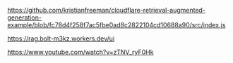 https://github.com/kristianfreeman/cloudflare-retrieval-augmented-generation-example/blob/fc78d4f258f7ac5fbe0ad8c2822104cd10688a90/src/index.js

https://rag.bolt-m3kz.workers.dev/ui

https://www.youtube.com/watch?v=zTNV_ryF0Hk

